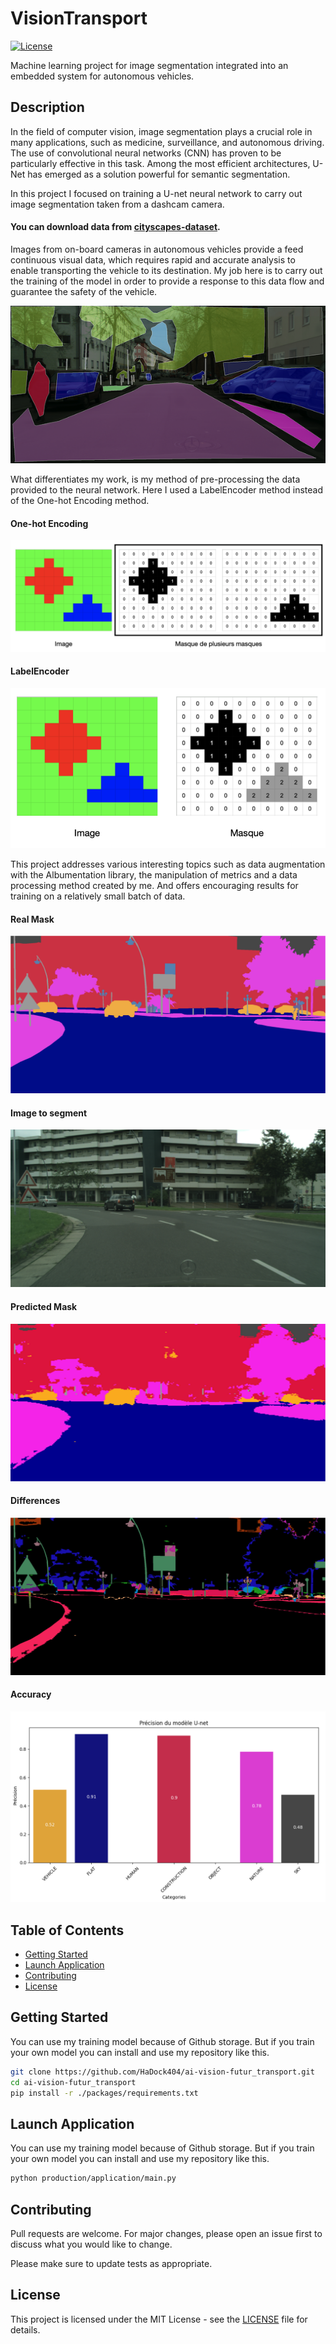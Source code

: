 # VisionTransport

[![License](https://img.shields.io/badge/license-MIT-blue.svg)](LICENSE)

Machine learning project for image segmentation integrated into an embedded system for autonomous vehicles. 

## Description  

In the field of computer vision, image segmentation plays a crucial role in
many applications, such as medicine, surveillance, and autonomous driving.
The use of convolutional neural networks (CNN) has proven to be particularly effective in
this task. Among the most efficient architectures, U-Net has emerged as a solution
powerful for semantic segmentation.  

In this project I focused on training a U-net neural network to carry out image segmentation taken from a dashcam camera.  

#### You can download data from [cityscapes-dataset](https://www.cityscapes-dataset.com/).  

Images from on-board cameras in autonomous vehicles provide a feed
continuous visual data, which requires rapid and accurate analysis to enable
transporting the vehicle to its destination. My job here is to carry out the training of the
model in order to provide a response to this data flow and guarantee the safety of the vehicle.  

![segmentation](./documentation/example.png)  

What differentiates my work, is my method of pre-processing the data provided to the neural network. Here I used a LabelEncoder method instead of the One-hot Encoding method.  

#### One-hot Encoding  

![one-hot Encoding](./documentation/one-hot.png)  

#### LabelEncoder  

![LabelEncoder](./documentation/labelencoder.png)  

This project addresses various interesting topics such as data augmentation with the Albumentation library, the manipulation of metrics and a data processing method created by me. And offers encouraging results for training on a relatively small batch of data.

#### Real Mask  

![Real Mask](./documentation/true.png)  

#### Image to segment  

![Image to segment](./documentation/aachen_000000_000019_leftImg8bit.png)  

#### Predicted Mask  

![Predicted Mask](./documentation/pred.png)  

#### Differences  

![Differences](./documentation/differences.png)  

#### Accuracy  

![Accuracy](./documentation/accuracy.png)

## Table of Contents

- [Getting Started](#Getting-Started)
- [Launch Application](#Launch-Application)
- [Contributing](#Contributing)
- [License](#License)

## Getting Started  

You can use my training model because of Github storage. But if you train your own model you can install and use my repository like this.  

```bash
git clone https://github.com/HaDock404/ai-vision-futur_transport.git
cd ai-vision-futur_transport
pip install -r ./packages/requirements.txt
```

## Launch Application  

You can use my training model because of Github storage. But if you train your own model you can install and use my repository like this.  

```bash
python production/application/main.py
```

## Contributing

Pull requests are welcome. For major changes, please open an issue first
to discuss what you would like to change.

Please make sure to update tests as appropriate.

## License  

This project is licensed under the MIT License - see the [LICENSE](./LICENSE) file for details.